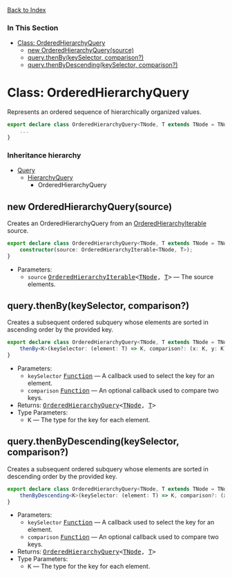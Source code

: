 [Back to Index](index.md)

### In This Section

* [Class: OrderedHierarchyQuery][OrderedHierarchyQuery]
    * [new OrderedHierarchyQuery(source)](#new-orderedhierarchyquerysource)
    * [query.thenBy(keySelector, comparison?)](#querythenbykeyselector-comparison)
    * [query.thenByDescending(keySelector, comparison?)](#querythenbydescendingkeyselector-comparison)

# Class: OrderedHierarchyQuery
Represents an ordered sequence of hierarchically organized values.

```ts
export declare class OrderedHierarchyQuery<TNode, T extends TNode = TNode> extends HierarchyQuery<TNode, T> implements OrderedIterable<T> {
    ...
}
```

### Inheritance hierarchy
* [Query][]
  * [HierarchyQuery][]
    * OrderedHierarchyQuery



## new OrderedHierarchyQuery(source)
Creates an OrderedHierarchyQuery from an [OrderedHierarchyIterable][] source.

```ts
export declare class OrderedHierarchyQuery<TNode, T extends TNode = TNode> extends HierarchyQuery<TNode, T> implements OrderedIterable<T> {
    constructor(source: OrderedHierarchyIterable<TNode, T>);
}
```

* Parameters:
  * `source` <samp>[OrderedHierarchyIterable][]&lt;[TNode][], [T][]&gt;</samp> &mdash; The source elements.



## query.thenBy(keySelector, comparison?)
Creates a subsequent ordered subquery whose elements are sorted in ascending order by the provided key.

```ts
export declare class OrderedHierarchyQuery<TNode, T extends TNode = TNode> extends HierarchyQuery<TNode, T> implements OrderedIterable<T> {
    thenBy<K>(keySelector: (element: T) => K, comparison?: (x: K, y: K) => number): OrderedHierarchyQuery<TNode, T>;
}
```

* Parameters:
  * `keySelector` <samp>[Function][]</samp> &mdash; A callback used to select the key for an element.
  * `comparison` <samp>[Function][]</samp> &mdash; An optional callback used to compare two keys.
* Returns: <samp>[OrderedHierarchyQuery][]&lt;[TNode][], [T][]&gt;</samp>
* Type Parameters:
    * <samp>K</samp> &mdash; The type for the key for each element.



## query.thenByDescending(keySelector, comparison?)
Creates a subsequent ordered subquery whose elements are sorted in descending order by the provided key.

```ts
export declare class OrderedHierarchyQuery<TNode, T extends TNode = TNode> extends HierarchyQuery<TNode, T> implements OrderedIterable<T> {
    thenByDescending<K>(keySelector: (element: T) => K, comparison?: (x: K, y: K) => number): OrderedHierarchyQuery<TNode, T>;
}
```

* Parameters:
  * `keySelector` <samp>[Function][]</samp> &mdash; A callback used to select the key for an element.
  * `comparison` <samp>[Function][]</samp> &mdash; An optional callback used to compare two keys.
* Returns: <samp>[OrderedHierarchyQuery][]&lt;[TNode][], [T][]&gt;</samp>
* Type Parameters:
    * <samp>K</samp> &mdash; The type for the key for each element.



[TNode]: #orderedhierarchyquery-tnode
[T]: #orderedhierarchyquery-t
[Queryable]: type-queryable.md#type-queryable
[HierarchyProvider]: interface-hierarchyprovider.md#interface-hierarchyprovider
[HierarchyIterable]: interface-hierarchyiterable.md#interface-hierarchyiterable
[OrderedIterable]: interface-orderediterable.md#interface-orderediterable
[OrderedHierarchyIterable]: interface-orderedhierarchyiterable.md#interface-orderedhierarchyiterable
[Grouping]: interface-grouping.md#interface-grouping
[Page]: interface-page.md#interface-page
[Lookup]: class-lookup.md#class-lookup
[HierarchyQuery]: class-hierarchyquery.md#class-hierarchyquery
[OrderedQuery]: class-orderedquery.md#class-orderedquery
[Query]: class-query.md#class-query
[OrderedHierarchyQuery]: class-orderedhierarchyquery.md#class-orderedhierarchyquery
[Iterable]: http://ecma-international.org/ecma-262/6.0/index.html#sec-symbol.iterator
[Iterator]: http://ecma-international.org/ecma-262/6.0/index.html#sec-symbol.iterator
[Number]: http://ecma-international.org/ecma-262/6.0/index.html#sec-number-constructor
[Boolean]: http://ecma-international.org/ecma-262/6.0/index.html#sec-boolean-constructor
[Object]: http://ecma-international.org/ecma-262/6.0/index.html#sec-object-constructor
[Function]: http://ecma-international.org/ecma-262/6.0/index.html#sec-function-constructor
[Error]: http://ecma-international.org/ecma-262/6.0/index.html#sec-error-constructor
[Map]: http://ecma-international.org/ecma-262/6.0/index.html#sec-map-constructor
[Set]: http://ecma-international.org/ecma-262/6.0/index.html#sec-set-constructor